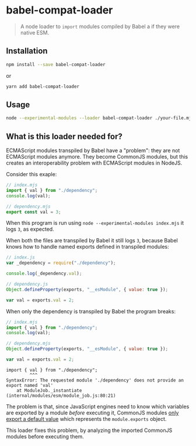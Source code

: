 # babel-compat-loader

> A node loader to `import` modules compiled by Babel a if they were native ESM.

## Installation

```sh
npm install --save babel-compat-loader
```

or

```sh
yarn add babel-compat-loader
```

## Usage

```sh
node --experimental-modules --loader babel-compat-loader ./your-file.mjs
```

## What is this loader needed for?


ECMAScript modules transpiled by Babel have a "problem": they are not ECMAScript modules anymore. They become CommonJS modules, but this creates an interoperability problem with ECMAScript modules in NodeJS.

Consider this exaple:

```js
// index.mjs
import { val } from "./dependency";
console.log(val);

// dependency.mjs
export const val = 3;
```

When this program is run using `node --experimental-modules index.mjs` it logs `3`, as expected.

When both the files are transpiled by Babel it still logs `3`, because Babel knows how to handle named exports defined in transpiled modules:
```js
// index.js
var _dependency = require("./dependency");

console.log(_dependency.val);

// dependency.js
Object.defineProperty(exports, "__esModule", { value: true });

var val = exports.val = 2;
```

When only the dependency is transpiled by Babel the program breaks:

```js
// index.mjs
import { val } from "./dependency";
console.log(val);

// dependency.mjs
Object.defineProperty(exports, "__esModule", { value: true });

var val = exports.val = 2;
```
```
import { val } from "./dependency";
         ^^^
SyntaxError: The requested module './dependency' does not provide an export named 'val'
    at ModuleJob._instantiate (internal/modules/esm/module_job.js:80:21)
```

The problem is that, since JavaScript engines need to know which variables are exported by a module _before_ executing it, CommonJS modules [only export a default value](https://nodejs.org/api/esm.html#esm_interop_with_existing_modules) which represents the `module.exports` object.

This loader fixes this problem, by analyzing the imported CommonJS modules before executing them.
